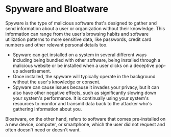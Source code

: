 #  Spyware and Bloatware
Spyware is the type of malicious software that's designed to gather and send information about a user or organization without their knowledge. This information can range from the user's browsing habits and software utilization patterns to more sensitive data, like passwords, credit card numbers and other relevant personal details too.

- Spyware can get installed on a system in several different ways including being bundled with other software, being installed through a malicious website or be installed when a user clicks on a deceptive pop-up advertisement.
- Once installed, the spyware will typically operate in the background without the user's knowledge or consent.
- Spyware can cause issues because it invades your privacy, but it can also have other negative effects, such as significantly slowing down your system's performance. It is continually using your system's resources to monitor and transmit data back to the attacker who's gathering information about you.

Bloatware, on the other hand, refers to software that comes pre-installed on a new device, computer, or smartphone, which the user did not request and often doesn't need or doesn't want.
